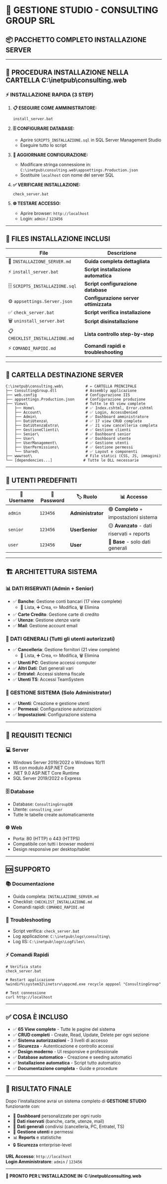 # 🏢 GESTIONE STUDIO - CONSULTING GROUP SRL
## 📦 PACCHETTO COMPLETO INSTALLAZIONE SERVER

---

## 🎯 **PROCEDURA INSTALLAZIONE NELLA CARTELLA C:\inetpub\consulting.web**

### ⚡ **INSTALLAZIONE RAPIDA (3 STEP)**

1. **📋 ESEGUIRE COME AMMINISTRATORE:**
   ```batch
   install_server.bat
   ```

2. **🗄️ CONFIGURARE DATABASE:**
   - Aprire `SCRIPTS_INSTALLAZIONE.sql` in SQL Server Management Studio
   - Eseguire tutto lo script

3. **🔧 AGGIORNARE CONFIGURAZIONE:**
   - Modificare stringa connessione in: `C:\inetpub\consulting.web\appsettings.Production.json`
   - Sostituire `localhost` con nome del server SQL

4. **✅ VERIFICARE INSTALLAZIONE:**
   ```batch
   check_server.bat
   ```

5. **🌐 TESTARE ACCESSO:**
   - Aprire browser: `http://localhost`
   - Login: `admin` / `123456`

---

## 📁 **FILES INSTALLAZIONE INCLUSI**

| File | Descrizione |
|------|-------------|
| 📘 `INSTALLAZIONE_SERVER.md` | **Guida completa dettagliata** |
| ⚡ `install_server.bat` | **Script installazione automatica** |
| 🗄️ `SCRIPTS_INSTALLAZIONE.sql` | **Script configurazione database** |
| ⚙️ `appsettings.Server.json` | **Configurazione server ottimizzata** |
| ✅ `check_server.bat` | **Script verifica installazione** |
| 🗑️ `uninstall_server.bat` | **Script disinstallazione** |
| 📋 `CHECKLIST_INSTALLAZIONE.md` | **Lista controllo step-by-step** |
| ⚡ `COMANDI_RAPIDI.md` | **Comandi rapidi e troubleshooting** |

---

## 🎯 **CARTELLA DESTINAZIONE SERVER**

```
C:\inetpub\consulting.web\          # ← CARTELLA PRINCIPALE
├── ConsultingGroup.dll             # Assembly applicazione
├── web.config                      # Configurazione IIS
├── appsettings.Production.json     # Configurazione produzione
├── Views\                          # Tutte le 65 view complete
│   ├── Home\                       # ✅ Index.cshtml, Error.cshtml
│   ├── Account\                    # ✅ Login, AccessDenied
│   ├── Admin\                      # ✅ Dashboard amministratore
│   ├── DatiUtenza\                 # ✅ 17 view CRUD complete
│   ├── DatiUtenzaExtra\            # ✅ 21 view cancelleria completa
│   ├── GestioneClienti\            # ✅ Gestione clienti
│   ├── Senior\                     # ✅ Dashboard senior
│   ├── User\                       # ✅ Dashboard utente
│   ├── UserManagement\             # ✅ Gestione utenti
│   ├── UserPermissions\            # ✅ Gestione permessi
│   └── Shared\                     # ✅ Layout e componenti
├── wwwroot\                        # File statici (CSS, JS, immagini)
└── [dependencies...]              # Tutte le DLL necessarie
```

---

## 👥 **UTENTI PREDEFINITI**

| 👤 Username | 🔐 Password | 🏷️ Ruolo | 📊 Accesso |
|-------------|-------------|-----------|-------------|
| `admin` | `123456` | **Administrator** | 🟢 **Completo** + impostazioni sistema |
| `senior` | `123456` | **UserSenior** | 🟡 **Avanzato** - dati riservati + reports |
| `user` | `123456` | **User** | 🔵 **Base** - solo dati generali |

---

## 🏗️ **ARCHITETTURA SISTEMA**

### 📊 **DATI RISERVATI** (Admin + Senior)
- ✅ **Banche**: Gestione conti bancari (17 view complete)
  - 📄 Lista, ➕ Crea, ✏️ Modifica, 🗑️ Elimina
- ✅ **Carte Credito**: Gestione carte di credito
- ✅ **Utenze**: Gestione utenze varie
- ✅ **Mail**: Gestione account email

### 📁 **DATI GENERALI** (Tutti gli utenti autorizzati)
- ✅ **Cancelleria**: Gestione fornitori (21 view complete)
  - 📄 Lista, ➕ Crea, ✏️ Modifica, 🗑️ Elimina
- ✅ **Utenti PC**: Gestione accessi computer
- ✅ **Altri Dati**: Dati generali vari
- ✅ **Entratel**: Accessi sistema fiscale
- ✅ **Utenti TS**: Accessi TeamSystem

### 👥 **GESTIONE SISTEMA** (Solo Administrator)
- ✅ **Utenti**: Creazione e gestione utenti
- ✅ **Permessi**: Configurazione autorizzazioni
- ✅ **Impostazioni**: Configurazione sistema

---

## 🔧 **REQUISITI TECNICI**

### 💻 **Server**
- Windows Server 2019/2022 o Windows 10/11
- IIS con modulo ASP.NET Core
- .NET 9.0 ASP.NET Core Runtime
- SQL Server 2019/2022 o Express

### 🗄️ **Database**
- Database: `ConsultingGroupDB`
- Utente: `consulting_user`
- Tutte le tabelle create automaticamente

### 🌐 **Web**
- Porta: 80 (HTTP) o 443 (HTTPS)
- Compatibile con tutti i browser moderni
- Design responsive per desktop/tablet

---

## 🆘 **SUPPORTO**

### 📚 **Documentazione**
- Guida completa: `INSTALLAZIONE_SERVER.md`
- Checklist: `CHECKLIST_INSTALLAZIONE.md`
- Comandi rapidi: `COMANDI_RAPIDI.md`

### 🔧 **Troubleshooting**
- Script verifica: `check_server.bat`
- Log applicazione: `C:\inetpub\logs\consulting\`
- Log IIS: `C:\inetpub\logs\LogFiles\`

### ⚡ **Comandi Rapidi**
```batch
# Verifica stato
check_server.bat

# Restart applicazione
%windir%\system32\inetsrv\appcmd.exe recycle apppool "ConsultingGroup"

# Test connessione
curl http://localhost
```

---

## ✅ **COSA È INCLUSO**

- ✅ **65 View complete** - Tutte le pagine del sistema
- ✅ **CRUD completi** - Create, Read, Update, Delete per ogni sezione
- ✅ **Sistema autorizzazioni** - 3 livelli di accesso
- ✅ **Sicurezza** - Autenticazione e controllo accessi
- ✅ **Design moderno** - UI responsive e professionale
- ✅ **Database automatico** - Creazione e seeding automatici
- ✅ **Installazione automatica** - Script tutto automatico
- ✅ **Documentazione completa** - Guide e procedure

---

## 🎉 **RISULTATO FINALE**

Dopo l'installazione avrai un sistema completo di **GESTIONE STUDIO** funzionante con:

- 🏢 **Dashboard** personalizzate per ogni ruolo
- 🔐 **Dati riservati** (banche, carte, utenze, mail)
- 📁 **Dati generali** condivisi (cancelleria, PC, Entratel, TS)
- 👥 **Gestione utenti** e permessi
- 📊 **Reports** e statistiche
- 🔒 **Sicurezza** enterprise-level

**URL Accesso**: `http://localhost`  
**Login Amministratore**: `admin` / `123456`

---

**🚀 PRONTO PER L'INSTALLAZIONE IN: C:\inetpub\consulting.web**




